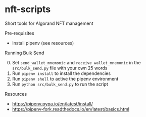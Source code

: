 # nft-scripts
Short tools for Algorand NFT management

Pre-requisites

- Install pipenv (see resources)

Running Bulk Send

0. Set `send_wallet_mnemonic` and `receive_wallet_mnemonic` in the `src/bulk_send.py` file with your own 25 words
1. Run `pipenv install` to install the dependencies
2. Run `pipenv shell` to active the pipenv environment
3. Run `python src/bulk_send.py` to run the script


Resources

- https://pipenv.pypa.io/en/latest/install/
- https://pipenv-fork.readthedocs.io/en/latest/basics.html
